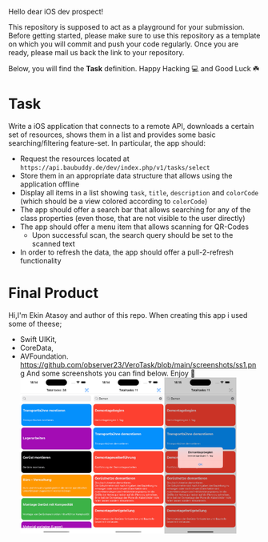 Hello dear iOS dev prospect!

This repository is supposed to act as a playground for your submission.
Before getting started, please make sure to use this repository as a template on which you will commit and push your code regularly. Once you are ready, please mail us back the link to your repository. 

Below, you will find the **Task** definition. Happy Hacking :computer: and Good Luck :shamrock:

# Task

Write a iOS application that connects to a remote API, downloads a certain set of resources, shows them in a list and provides some basic searching/filtering feature-set.
In particular, the app should:

- Request the resources located at `https://api.baubuddy.de/dev/index.php/v1/tasks/select` 
- Store them in an appropriate data structure that allows using the application offline
- Display all items in a list showing `task`, `title`, `description` and `colorCode` (which should be a view colored according to `colorCode`)
- The app should offer a search bar that allows searching for any of the class properties (even those, that are not visible to the user directly)
- The app should offer a menu item that allows scanning for QR-Codes
  - Upon successful scan, the search query should be set to the scanned text
- In order to refresh the data, the app should offer a pull-2-refresh functionality
  
# Final Product

Hi,I'm Ekin Atasoy and author of this repo. When creating this app i used some of theese;
- Swift UIKit,
- CoreData,
- AVFoundation.
https://github.com/observer23/VeroTask/blob/main/screenshots/ss1.png
And some screenshots you can find below. Enjoy 🙌
<img src="https://github.com/observer23/VeroTask/blob/main/screenshots/ss1.png" width=30% height=30%><img src="https://github.com/observer23/VeroTask/blob/main/screenshots/ss2.png" width=30% height=30%><img src=https://github.com/observer23/VeroTask/blob/main/screenshots/ss3.png width=30% height=30%>
